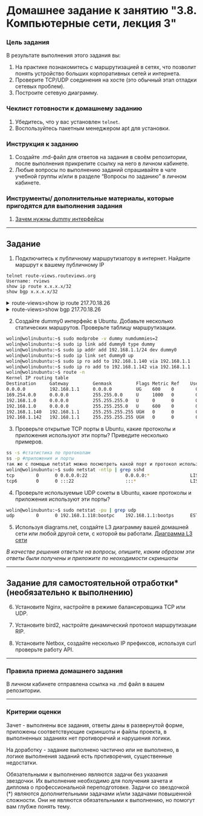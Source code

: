 # Домашнее задание к занятию "3.8. Компьютерные сети, лекция 3"

### Цель задания

В результате выполнения этого задания вы:

1. На практике познакомитесь с маршрутизацией в сетях, что позволит понять устройство больших корпоративных сетей и интернета.
2. Проверите TCP/UDP соединения на хосте (это обычный этап отладки сетевых проблем).
3. Построите сетевую диаграмму.

### Чеклист готовности к домашнему заданию

1. Убедитесь, что у вас установлен `telnet`.
2. Воспользуйтесь пакетным менеджером apt для установки.


### Инструкция к заданию

1. Создайте .md-файл для ответов на задания в своём репозитории, после выполнения прикрепите ссылку на него в личном кабинете.
2. Любые вопросы по выполнению заданий спрашивайте в чате учебной группы и/или в разделе “Вопросы по заданию” в личном кабинете.


### Инструменты/ дополнительные материалы, которые пригодятся для выполнения задания

1. [Зачем нужны dummy интерфейсы](https://tldp.org/LDP/nag/node72.html)

------

## Задание

1. Подключитесь к публичному маршрутизатору в интернет. Найдите маршрут к вашему публичному IP
```
telnet route-views.routeviews.org
Username: rviews
show ip route x.x.x.x/32
show bgp x.x.x.x/32
```
<details>
  <summary>route-views>show ip route 217.70.18.26</summary>

```bash
route-views>show ip route 217.70.18.26
Routing entry for 217.70.16.0/20, supernet
  Known via "bgp 6447", distance 20, metric 0
  Tag 3267, type external
  Last update from 194.85.40.15 00:04:52 ago
  Routing Descriptor Blocks:
  * 194.85.40.15, from 194.85.40.15, 00:04:52 ago
      Route metric is 0, traffic share count is 1
      AS Hops 3
      Route tag 3267
      MPLS label: none
```
</details>

<details>
  <summary>route-views>show bgp 217.70.18.26</summary>
  

```bash
route-views>show bgp 217.70.18.26
BGP routing table entry for 217.70.16.0/20, version 2704305589
Paths: (21 available, best #1, table default)
  Not advertised to any peer
  Refresh Epoch 1
  3267 8641 29319
    194.85.40.15 from 194.85.40.15 (185.141.126.1)
      Origin IGP, metric 0, localpref 100, valid, external, best
      path 7FE16D9EC370 RPKI State valid
      rx pathid: 0, tx pathid: 0x0
  Refresh Epoch 1
  8283 1299 29319 29319
    94.142.247.3 from 94.142.247.3 (94.142.247.3)
      Origin IGP, metric 0, localpref 100, valid, external
      Community: 1299:30000 8283:1 8283:101 8283:102
      unknown transitive attribute: flag 0xE0 type 0x20 length 0x24
        value 0000 205B 0000 0000 0000 0001 0000 205B
              0000 0005 0000 0001 0000 205B 0000 0005
              0000 0002 
      path 7FE1884804A8 RPKI State valid
      rx pathid: 0, tx pathid: 0
  Refresh Epoch 1
  53767 6939 35598 29319 29319 29319
    162.251.163.2 from 162.251.163.2 (162.251.162.3)
      Origin IGP, localpref 100, valid, external
      Community: 53767:2000
      path 7FE154B338C8 RPKI State valid
      rx pathid: 0, tx pathid: 0
  Refresh Epoch 1
  7018 1299 29319 29319
    12.0.1.63 from 12.0.1.63 (12.0.1.63)
      Origin IGP, localpref 100, valid, external
      Community: 7018:5000 7018:37232
      path 7FE03DD47D88 RPKI State valid
      rx pathid: 0, tx pathid: 0
  Refresh Epoch 1
  3303 20485 8641 29319
    217.192.89.50 from 217.192.89.50 (138.187.128.158)
      Origin IGP, localpref 100, valid, external
```
</details>

2. Создайте dummy0 интерфейс в Ubuntu. Добавьте несколько статических маршрутов. Проверьте таблицу маршрутизации.
```bash
wolin@wolinubuntu:~$ sudo modprobe -v dummy numdummies=2
wolin@wolinubuntu:~$ sudo ip link add dummy0 type dummy
wolin@wolinubuntu:~$ sudo ip addr add 192.168.1.1/24 dev dummy0
wolin@wolinubuntu:~$ sudo ip link set dummy0 up
wolin@wolinubuntu:~$ sudo ip ro add to 192.168.1.140 via 192.168.1.1
wolin@wolinubuntu:~$ sudo ip ro add to 192.168.1.142 via 192.168.1.1
wolin@wolinubuntu:~$ route -n
Kernel IP routing table
Destination     Gateway         Genmask         Flags Metric Ref    Use Iface
0.0.0.0         192.168.1.1     0.0.0.0         UG    600    0        0 wlp5s0
169.254.0.0     0.0.0.0         255.255.0.0     U     1000   0        0 wlp5s0
192.168.1.0     0.0.0.0         255.255.255.0   U     0      0        0 dummy0
192.168.1.0     0.0.0.0         255.255.255.0   U     600    0        0 wlp5s0
192.168.1.140   192.168.1.1     255.255.255.255 UGH   0      0        0 dummy0
192.168.1.142   192.168.1.1     255.255.255.255 UGH   0      0        0 dummy0
```

3. Проверьте открытые TCP порты в Ubuntu, какие протоколы и приложения используют эти порты? Приведите несколько примеров.
```bash
ss -s #статистика по протоколам
ss -p #приложения и порты
так же с помощью netstat можно посмотреть какой порт и протокол использует демон ssh:
wolin@wolinubuntu:~$ sudo netstat -ntlp | grep sshd
tcp        0      0 0.0.0.0:22              0.0.0.0:*               LISTEN      1012/sshd: /usr/sbi 
tcp6       0      0 :::22                   :::*                    LISTEN      1012/sshd: /usr/sbi 
```

4. Проверьте используемые UDP сокеты в Ubuntu, какие протоколы и приложения используют эти порты?
```bash
wolin@wolinubuntu:~$ sudo netstat -pu | grep udp
udp        0      0 192.168.1.118:bootpc    192.168.1.1:bootps      ESTABLISHED 888/NetworkManager 
```

5. Используя diagrams.net, создайте L3 диаграмму вашей домашней сети или любой другой сети, с которой вы работали. 
[Диаграмма L3 сети](https://i.ibb.co/dQ8y9Fv/Screenshot-from-2023-02-22-15-31-59.png)

*В качестве решения ответьте на вопросы, опишите, каким образом эти ответы были получены и приложите по неоходимости скриншоты*

 ---
 
## Задание для самостоятельной отработки* (необязательно к выполнению)

6. Установите Nginx, настройте в режиме балансировщика TCP или UDP.

7. Установите bird2, настройте динамический протокол маршрутизации RIP.

8. Установите Netbox, создайте несколько IP префиксов, используя curl проверьте работу API.

----

### Правила приема домашнего задания

В личном кабинете отправлена ссылка на .md файл в вашем репозитории.

-----

### Критерии оценки

Зачет - выполнены все задания, ответы даны в развернутой форме, приложены соответствующие скриншоты и файлы проекта, в выполненных заданиях нет противоречий и нарушения логики.

На доработку - задание выполнено частично или не выполнено, в логике выполнения заданий есть противоречия, существенные недостатки. 
 
Обязательными к выполнению являются задачи без указания звездочки. Их выполнение необходимо для получения зачета и диплома о профессиональной переподготовке.
Задачи со звездочкой (*) являются дополнительными задачами и/или задачами повышенной сложности. Они не являются обязательными к выполнению, но помогут вам глубже понять тему.
